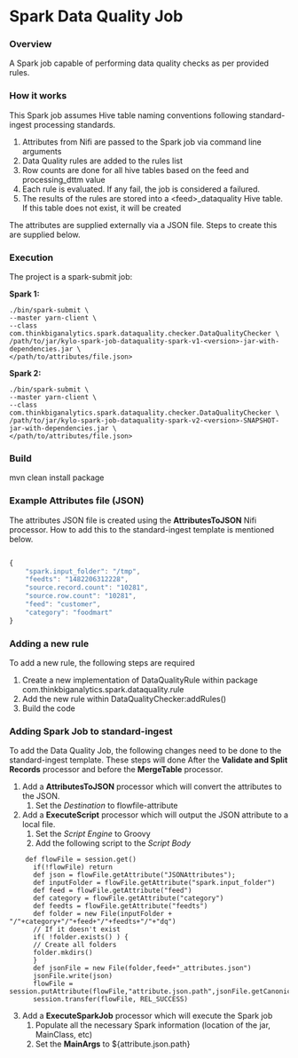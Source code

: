 Spark Data Quality Job
==========

### Overview
A Spark job capable of performing data quality checks as per provided rules.

### How it works
This Spark job assumes Hive table naming conventions following standard-ingest processing standards.

1. Attributes from Nifi are passed to the Spark job via command line arguments
2. Data Quality rules are added to the rules list
3. Row counts are done for all hive tables based on the feed and processing_dttm value
4. Each rule is evaluated. If any fail, the job is considered a failured.
5. The results of the rules are stored into a \<feed>\_dataquality Hive table. If this table does not exist, it will be created

The attributes are supplied externally via a JSON file. Steps to create this are supplied below.

### Execution

The project is a spark-submit job:

**Spark 1:**
```
./bin/spark-submit \
--master yarn-client \
--class com.thinkbiganalytics.spark.dataquality.checker.DataQualityChecker \
/path/to/jar/kylo-spark-job-dataquality-spark-v1-<version>-jar-with-dependencies.jar \
</path/to/attributes/file.json>
```

**Spark 2:**
```
./bin/spark-submit \
--master yarn-client \
--class com.thinkbiganalytics.spark.dataquality.checker.DataQualityChecker \
/path/to/jar/kylo-spark-job-dataquality-spark-v2-<version>-SNAPSHOT-jar-with-dependencies.jar \
</path/to/attributes/file.json>
```

### Build ###
mvn clean install package


### Example Attributes file (JSON)
The attributes JSON file is created using the **AttributesToJSON** Nifi processor. How to add this to the standard-ingest template is mentioned below.

```javascript

{
    "spark.input_folder": "/tmp",
    "feedts": "1482206312228",
    "source.record.count": "10281",
    "source.row.count": "10281",
    "feed": "customer",
    "category": "foodmart"
}

```

### Adding a new rule

To add a new rule, the following steps are required
1. Create a new implementation of DataQualityRule within package com.thinkbiganalytics.spark.dataquality.rule
2. Add the new rule within DataQualityChecker:addRules()
3. Build the code


### Adding Spark Job to standard-ingest
To add the Data Quality Job, the following changes need to be done to the standard-ingest template. These steps will done After the **Validate and Split Records** processor and before the **MergeTable** processor.
1. Add a **AttributesToJSON** processor which will convert the attributes to the JSON.
    1. Set the _Destination_ to flowfile-attribute
2. Add a **ExecuteScript** processor which will output the JSON attribute to a local file.
    1. Set the _Script Engine_ to Groovy
    2. Add the following script to the _Script Body_
```
    def flowFile = session.get()
      if(!flowFile) return
      def json = flowFile.getAttribute("JSONAttributes");
      def inputFolder = flowFile.getAttribute("spark.input_folder")
      def feed = flowFile.getAttribute("feed")
      def category = flowFile.getAttribute("category")
      def feedts = flowFile.getAttribute("feedts")
      def folder = new File(inputFolder + "/"+category+"/"+feed+"/"+feedts+"/"+"dq")
      // If it doesn't exist
      if( !folder.exists() ) {
      // Create all folders
      folder.mkdirs()
      }
      def jsonFile = new File(folder,feed+"_attributes.json")
      jsonFile.write(json)
      flowFile = session.putAttribute(flowFile,"attribute.json.path",jsonFile.getCanonicalPath())
      session.transfer(flowFile, REL_SUCCESS)
```
3. Add a **ExecuteSparkJob** processor which will execute the Spark job
    1. Populate all the necessary Spark information (location of the jar, MainClass, etc)
    2. Set the __MainArgs__ to ${attribute.json.path}
